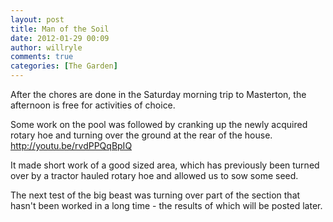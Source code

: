 ```yaml
---
layout: post
title: Man of the Soil
date: 2012-01-29 00:09
author: willryle
comments: true
categories: [The Garden]
---
```

After the chores are done in the Saturday morning trip to Masterton, the afternoon is free for activities of choice.

<!--more-->

Some work on the pool was followed by cranking up the newly acquired rotary hoe and turning over the ground at the rear of the house.
http://youtu.be/rvdPPQqBpIQ

It made short work of a good sized area, which has previously been turned over by a tractor hauled rotary hoe and allowed us to sow some seed.

The next test of the big beast was turning over part of the section that hasn't been worked in a long time - the results of which will be posted later.
